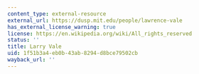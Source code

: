 ```yaml
---
content_type: external-resource
external_url: https://dusp.mit.edu/people/lawrence-vale
has_external_license_warning: true
license: https://en.wikipedia.org/wiki/All_rights_reserved
status: ''
title: Larry Vale
uid: 1f51b3a4-eb0b-43ab-8294-d8bce79502cb
wayback_url: ''
---
```


